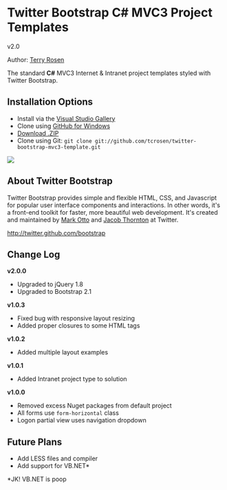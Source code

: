 Twitter Bootstrap C# MVC3 Project Templates
=================

v2.0

Author: [Terry Rosen](http://twitter.com/rerrify)

The standard **C#** MVC3 Internet & Intranet project templates styled with Twitter Bootstrap.

Installation Options
-----------

+ Install via the [Visual Studio Gallery](http://visualstudiogallery.msdn.microsoft.com/23d11b45-c2ed-4398-9cb5-48ea67878470)
+ Clone using [GitHub for Windows](http://windows.github.com/)
+ [Download .ZIP](https://github.com/tcrosen/twitter-bootstrap-mvc3-template/zipball/master)
+ Clone using Git: `git clone git://github.com/tcrosen/twitter-bootstrap-mvc3-template.git`


<img src="http://i1.visualstudiogallery.msdn.s-msft.com/23d11b45-c2ed-4398-9cb5-48ea67878470/image/file/81624/1/8-27-2012%2010-27-10%20am.png" />


About Twitter Bootstrap
-----------

Twitter Bootstrap provides simple and flexible HTML, CSS, and Javascript for popular user interface components and interactions. In other words, it's a front-end toolkit for faster, more beautiful web development. It's created and maintained by [Mark Otto](http://twitter.com/mdo) and [Jacob Thornton](http://twitter.com/fat) at Twitter.

http://twitter.github.com/bootstrap

Change Log
-----------

**v2.0.0**

+ Upgraded to jQuery 1.8
+ Upgraded to Bootstrap 2.1

**v1.0.3**

+ Fixed bug with responsive layout resizing
+ Added proper closures to some HTML tags

**v1.0.2**

+ Added multiple layout examples

**v1.0.1**

+ Added Intranet project type to solution

**v1.0.0**

+ Removed excess Nuget packages from default project
+ All forms use `form-horizontal` class
+ Logon partial view uses navigation dropdown

Future Plans
------------

+ Add LESS files and compiler
+ Add support for VB.NET*  


*JK! VB.NET is poop
